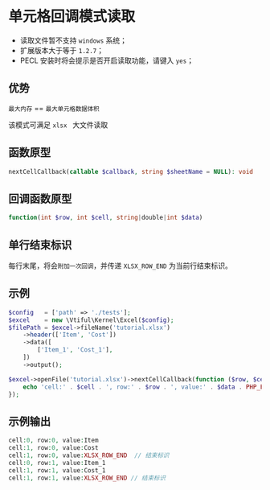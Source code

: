 # 单元格回调模式读取

* 读取文件暂不支持 `windows` 系统；
* 扩展版本大于等于 `1.2.7`；
* PECL 安装时将会提示是否开启读取功能，请键入 `yes`；

## 优势

`最大内存` == `最大单元格数据体积`

该模式可满足 `xlsx ` 大文件读取

## 函数原型

```php
nextCellCallback(callable $callback, string $sheetName = NULL): void
```

## 回调函数原型

```php
function(int $row, int $cell, string|double|int $data)
```

## 单行结束标识

每行末尾，将会`附加一次回调`，并传递 `XLSX_ROW_END` 为当前行结束标识。

## 示例

```php
$config   = ['path' => './tests'];
$excel    = new \Vtiful\Kernel\Excel($config);
$filePath = $excel->fileName('tutorial.xlsx')
    ->header(['Item', 'Cost'])
    ->data([
        ['Item_1', 'Cost_1'],
    ])
    ->output();

$excel->openFile('tutorial.xlsx')->nextCellCallback(function ($row, $cell, $data) {
    echo 'cell:' . $cell . ', row:' . $row . ', value:' . $data . PHP_EOL;
});
```

## 示例输出

```php
cell:0, row:0, value:Item
cell:1, row:0, value:Cost
cell:1, row:0, value:XLSX_ROW_END  // 结束标识
cell:0, row:1, value:Item_1
cell:1, row:1, value:Cost_1
cell:1, row:1, value:XLSX_ROW_END // 结束标识
```